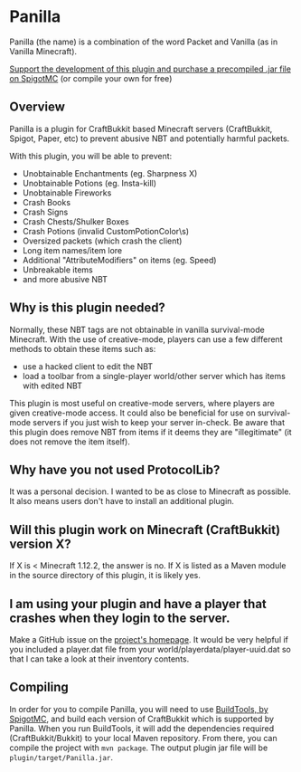 # Panilla
Panilla (the name) is a combination of the word Packet and Vanilla (as in Vanilla Minecraft).

[Support the development of this plugin and purchase a precompiled .jar file on SpigotMC](https://www.spigotmc.org/resources/65694/) (or compile your own for free)

## Overview
Panilla is a plugin for CraftBukkit based Minecraft servers (CraftBukkit, Spigot, Paper, etc) to prevent abusive NBT and potentially harmful packets.

With this plugin, you will be able to prevent:

- Unobtainable Enchantments (eg. Sharpness X)
- Unobtainable Potions (eg. Insta-kill)
- Unobtainable Fireworks
- Crash Books
- Crash Signs
- Crash Chests/Shulker Boxes
- Crash Potions (invalid CustomPotionColor\s)
- Oversized packets (which crash the client)
- Long item names/item lore
- Additional "AttributeModifiers" on items (eg. Speed)
- Unbreakable items
- and more abusive NBT

## Why is this plugin needed?
Normally, these NBT tags are not obtainable in vanilla survival-mode Minecraft. With the use of creative-mode, players can use a few different methods to obtain these items such as:
- use a hacked client to edit the NBT
- load a toolbar from a single-player world/other server which has items with edited NBT

This plugin is most useful on creative-mode servers, where players are given creative-mode access. It could also be beneficial for use on survival-mode servers if you just wish to keep your server in-check. Be aware that this plugin does remove NBT from items if it deems they are "illegitimate" (it does not remove the item itself).

## Why have you not used ProtocolLib?
It was a personal decision. I wanted to be as close to Minecraft as possible. It also means users don't have to install an additional plugin.

## Will this plugin work on Minecraft (CraftBukkit) version X?
If X is < Minecraft 1.12.2, the answer is no. If X is listed as a Maven module in the source directory of this plugin, it is likely yes.

## I am using your plugin and have a player that crashes when they login to the server.
Make a GitHub issue on the [project's homepage](https://github.com/Ruinscraft/Panilla). It would be very helpful if you included a player.dat file from your world/playerdata/player-uuid.dat so that I can take a look at their inventory contents.

## Compiling
In order for you to compile Panilla, you will need to use [BuildTools, by SpigotMC](https://www.spigotmc.org/wiki/buildtools), and build each version of CraftBukkit which is supported by Panilla. When you run BuildTools, it will add the dependencies required (CraftBukkit/Bukkit) to your local Maven repository. From there, you can compile the project with `mvn package`. The output plugin jar file will be `plugin/target/Panilla.jar`.

